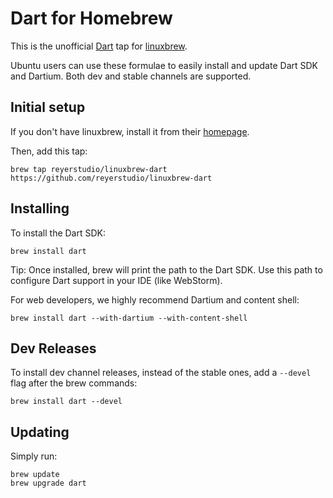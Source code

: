 # Dart for Homebrew

This is the unofficial [Dart][] tap for [linuxbrew][].

Ubuntu users can use these formulae to easily install and update Dart SDK and
Dartium. Both dev and stable channels are supported.

## Initial setup

If you don't have linuxbrew, install it from their [homepage][linuxbrew].

Then, add this tap:

```
brew tap reyerstudio/linuxbrew-dart https://github.com/reyerstudio/linuxbrew-dart
```

## Installing

To install the Dart SDK:

```
brew install dart
```

Tip: Once installed, brew will print the path to the Dart SDK. Use this path to configure Dart support
in your IDE (like WebStorm).

For web developers, we highly recommend Dartium and content shell:

```
brew install dart --with-dartium --with-content-shell
```

## Dev Releases

To install dev channel releases, instead of the stable ones, add a `--devel`
flag after the brew commands:

```shell
brew install dart --devel
```

## Updating

Simply run:

```
brew update
brew upgrade dart
```

[linuxbrew]: http://linuxbrew.sh/
[dart]: https://www.dartlang.org
